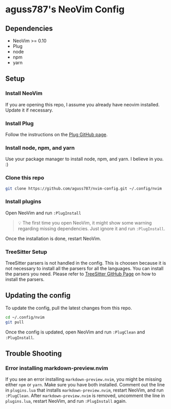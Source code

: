 # aguss787's NeoVim Config

## Dependencies

- NeoVim >= 0.10
- Plug
- node
- npm
- yarn

## Setup

### Install NeoVim

If you are opening this repo, I assume you already have neovim installed. Update it if necessary.

### Install Plug

Follow the instructions on the [Plug GitHub page](https://github.com/junegunn/vim-plug?tab=readme-ov-file#installation).

### Install node, npm, and yarn

Use your package manager to install node, npm, and yarn. I believe in you. :)

### Clone this repo

```bash
git clone https://github.com/aguss787/nvim-config.git ~/.config/nvim
```

### Install plugins

Open NeoVim and run `:PlugInstall`

> :bulb: The first time you open NeoVim, it might show some warning regarding missing dependencies. Just ignore it and run `:PlugInstall`.

Once the installation is done, restart NeoVim.

### TreeSitter Setup

TreeSitter parsers is not handled in the config. This is choosen because it is not necessary to install all the parsers for all the languages. You can install the parsers you need. Please refer to [TreeSitter GitHub Page](https://github.com/nvim-treesitter/nvim-treesitter) on how to install the parsers.

## Updating the config

To update the config, pull the latest changes from this repo.

```bash
cd ~/.config/nvim
git pull
```

Once the config is updated, open NeoVim and run `:PlugClean` and `:PlugInstall`.

## Trouble Shooting

### Error installing markdown-preview.nvim

If you see an error installing `markdown-preview.nvim`, you might be missing either `npm` or `yarn`. Make sure you have both installed.
Comment out the line in `plugins.lua` that installs `markdown-preview.nvim`, restart NeoVim, and run `:PlugClean`.
After `markdown-preview.nvim` is removed, uncomment the line in `plugins.lua`, restart NeoVim, and run `:PlugInstall` again.

